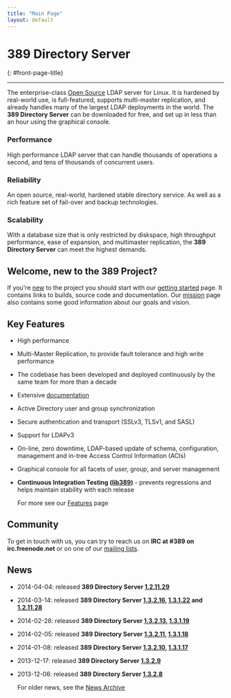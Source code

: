 ```yaml
---
title: "Main Page"
layout: default
---
```


# 389 Directory Server
{: #front-page-title}

---

The enterprise-class [Open Source](docs/389ds/FAQ/licensing.html) LDAP server for Linux. It is hardened by real-world use, is full-featured, supports multi-master replication, and already handles many of the largest LDAP deployments in the world.  The **389 Directory Server** can be downloaded for free, and set up in less than an hour using the graphical console.

<div id="front-page-columns" class="container-fluid">
  <div class="row">
    <div class="col-xs-12 col-md-4">
      <h3 class="front-page-column-title">
        Performance
      </h3>
      <p class="front-page-column-text">
        High performance LDAP server that can handle thousands of operations a
        second, and tens of thousands of concurrent users.
       </p>
    </div>
    <div class="col-xs-12 col-md-4">
      <h3 class="front-page-column-title">
        Reliability
      </h3>
      <p class="front-page-column-text">
        An open source, real-world, hardened stable directory service.  As well as a
        rich feature set of fail-over and backup technologies.
      </p>
    </div>
    <div class="col-xs-12 col-md-4">
      <h3 class="front-page-column-title">
        Scalability
      </h3>
      <p class="front-page-column-text">
        With a database size that is only restricted by diskspace, high throughput
        performance, ease of expansion, and multimaster replication, the <strong>
        389 Directory Server</strong> can meet the highest demands.
      </p>
    </div>
  </div>
</div>

## Welcome, new to the 389 Project?

If you're [new](docs/389ds/users.html) to the project you should start with
our [getting started](docs/389ds/FAQ/getting-started.html) page. It contains
links to builds, source code and documentation. Our
[mission](docs/389ds/FAQ/mission.html) page also contains some good
information about our goals and vision.

## Key Features

-   High performance
-   Multi-Master Replication, to provide fault tolerance and high write performance
-   The codebase has been developed and deployed continuously by the same team for more than a decade
-   Extensive [documentation](https://access.redhat.com/site/documentation/Red_Hat_Directory_Server/)
-   Active Directory user and group synchronization
-   Secure authentication and transport (SSLv3, TLSv1, and SASL)
-   Support for LDAPv3
-   On-line, zero downtime, LDAP-based update of schema, configuration, management and in-tree Access Control Information (ACIs)
-   Graphical console for all facets of user, group, and server management
-   **Continuous Integration Testing ([lib389](docs/389ds/FAQ/upstream-test-framework.html))** - prevents regressions and helps maintain stability with each release

    For more see our [Features](docs/389ds/FAQ/features.html) page

## Community

To get in touch with us, you can try to reach us on **IRC at \#389 on irc.freenode.net** or on one of our [mailing lists](docs/389ds/mailing-lists.html).

## News

<!-- Try to keep this list under 10 releases  -->
- 2014-04-04: released **389 Directory Server [1.2.11.29](docs/389ds/releases/release-1-2-11-29.html)**
- 2014-03-14: released **389 Directory Server [1.3.2.16](docs/389ds/releases/release-1-3-2-16.html), [1.3.1.22](docs/389ds/releases/release-1-3-1-22.html) and [1.2.11.28](docs/389ds/releases/release-1-2-11-28.html)**
- 2014-02-28: released **389 Directory Server [1.3.2.13](docs/389ds/releases/release-1-3-2-13.html), [1.3.1.19](docs/389ds/releases/release-1-3-2-19.html)**
- 2014-02-05: released **389 Directory Server [1.3.2.11](docs/389ds/releases/release-1-3-2-11.html), [1.3.1.18](docs/389ds/releases/release-1-3-1-18.html)**
- 2014-01-08: released **389 Directory Server [1.3.2.10](docs/389ds/releases/release-1-3-2-10.html), [1.3.1.17](docs/389ds/releases/release-1-3-1-17.html)**
- 2013-12-17: released **389 Directory Server [1.3.2.9](docs/389ds/releases/release-1-3-2-9.html)**
- 2013-12-06: released **389 Directory Server [1.3.2.8](docs/389ds/releases/release-1-3-2-8.html)**

    For older news, see the [News Archive](docs/389ds/releases/news-archive.html)

